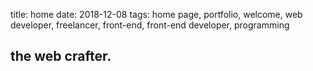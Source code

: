 title: home
date: 2018-12-08
tags: home page, portfolio, welcome, web developer, freelancer, front-end, front-end developer, programming

## the web crafter.